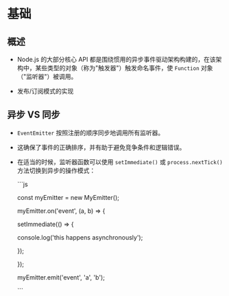 # 基础

## 概述

  - Node.js 的大部分核心 API 都是围绕惯用的异步事件驱动架构构建的，在该架构中，某些类型的对象（称为"触发器"）触发命名事件，使 `Function` 对象（"监听器"）被调用。

  - 发布/订阅模式的实现

## 异步 VS 同步

  - `EventEmitter` 按照注册的顺序同步地调用所有监听器。&#x20;

  - 这确保了事件的正确排序，并有助于避免竞争条件和逻辑错误。

  - 在适当的时候，监听器函数可以使用 `setImmediate()` 或 `process.nextTick()` 方法切换到异步的操作模式：

    \`\`\`js

    const myEmitter = new MyEmitter();

    myEmitter.on('event', (a, b) => {

    setImmediate(() => {

    console.log('this happens asynchronously');

    });

    });

    myEmitter.emit('event', 'a', 'b');

    \`\`\`
